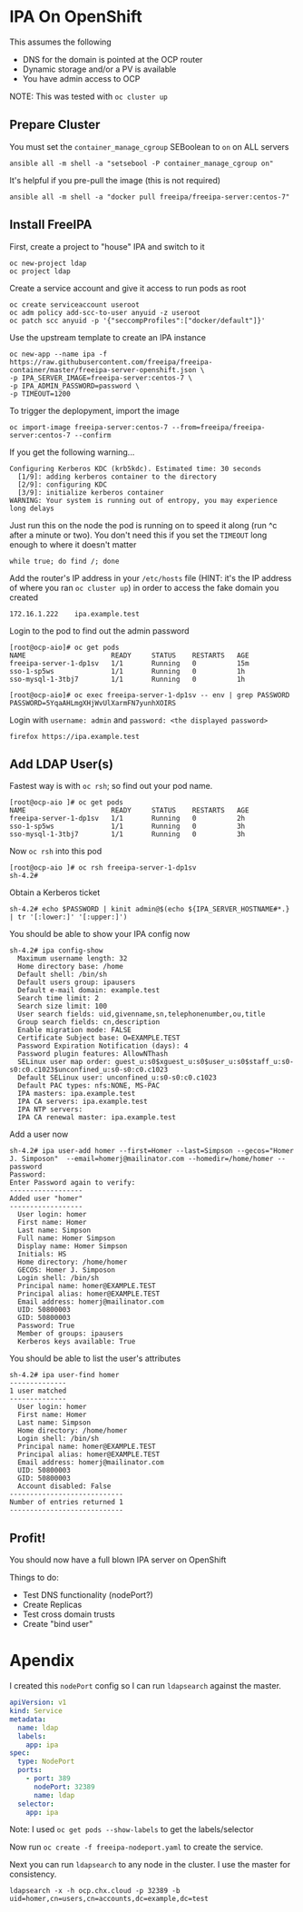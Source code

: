 # IPA On OpenShift

This assumes the following

* DNS for the domain is pointed at the OCP router
* Dynamic storage and/or a PV is available
* You have admin access to OCP

NOTE: This was tested with `oc cluster up`

## Prepare Cluster

You must set the `container_manage_cgroup` SEBoolean to `on` on ALL servers

```
ansible all -m shell -a "setsebool -P container_manage_cgroup on"
```

It's helpful if you pre-pull the image (this is not required)

```
ansible all -m shell -a "docker pull freeipa/freeipa-server:centos-7"
```

## Install FreeIPA

First, create a project to "house" IPA and switch to it

```
oc new-project ldap
oc project ldap
```

Create a service account and give it access to run pods as root

```
oc create serviceaccount useroot
oc adm policy add-scc-to-user anyuid -z useroot
oc patch scc anyuid -p '{"seccompProfiles":["docker/default"]}'
```

Use the upstream template to create an IPA instance

```
oc new-app --name ipa -f https://raw.githubusercontent.com/freeipa/freeipa-container/master/freeipa-server-openshift.json \
-p IPA_SERVER_IMAGE=freeipa-server:centos-7 \
-p IPA_ADMIN_PASSWORD=password \
-p TIMEOUT=1200
```

To trigger the deplopyment, import the image

```
oc import-image freeipa-server:centos-7 --from=freeipa/freeipa-server:centos-7 --confirm
```

If you get the following warning...

```
Configuring Kerberos KDC (krb5kdc). Estimated time: 30 seconds
  [1/9]: adding kerberos container to the directory
  [2/9]: configuring KDC
  [3/9]: initialize kerberos container
WARNING: Your system is running out of entropy, you may experience long delays
```

Just run this on the node the pod is running on to speed it along (run ^c after a minute or two). You don't need this if you set the `TIMEOUT` long enough to where it doesn't matter

```
while true; do find /; done 
```

Add the router's IP address in your `/etc/hosts` file (HINT: it's the IP address of where you ran `oc cluster up`) in order to access the fake domain you created

```
172.16.1.222	ipa.example.test
```

Login to the pod to find out the admin password

```
[root@ocp-aio]# oc get pods 
NAME                     READY     STATUS    RESTARTS   AGE
freeipa-server-1-dp1sv   1/1       Running   0          15m
sso-1-sp5ws              1/1       Running   0          1h
sso-mysql-1-3tbj7        1/1       Running   0          1h

[root@ocp-aio]# oc exec freeipa-server-1-dp1sv -- env | grep PASSWORD
PASSWORD=5YqaAHLmgXHjWvUlXarmFN7yunhXOIRS
```

Login with `username: admin` and `password: <the displayed password>`

```
firefox https://ipa.example.test
```
## Add LDAP User(s)

Fastest way is with `oc rsh`; so find out your pod name.

```
[root@ocp-aio ]# oc get pods
NAME                     READY     STATUS    RESTARTS   AGE
freeipa-server-1-dp1sv   1/1       Running   0          2h
sso-1-sp5ws              1/1       Running   0          3h
sso-mysql-1-3tbj7        1/1       Running   0          3h
```

Now `oc rsh` into this pod

```
[root@ocp-aio ]# oc rsh freeipa-server-1-dp1sv
sh-4.2#
```

Obtain a Kerberos ticket

```
sh-4.2# echo $PASSWORD | kinit admin@$(echo ${IPA_SERVER_HOSTNAME#*.} | tr '[:lower:]' '[:upper:]')
```

You should be able to show your IPA config now

```
sh-4.2# ipa config-show
  Maximum username length: 32
  Home directory base: /home
  Default shell: /bin/sh
  Default users group: ipausers
  Default e-mail domain: example.test
  Search time limit: 2
  Search size limit: 100
  User search fields: uid,givenname,sn,telephonenumber,ou,title
  Group search fields: cn,description
  Enable migration mode: FALSE
  Certificate Subject base: O=EXAMPLE.TEST
  Password Expiration Notification (days): 4
  Password plugin features: AllowNThash
  SELinux user map order: guest_u:s0$xguest_u:s0$user_u:s0$staff_u:s0-s0:c0.c1023$unconfined_u:s0-s0:c0.c1023
  Default SELinux user: unconfined_u:s0-s0:c0.c1023
  Default PAC types: nfs:NONE, MS-PAC
  IPA masters: ipa.example.test
  IPA CA servers: ipa.example.test
  IPA NTP servers: 
  IPA CA renewal master: ipa.example.test
```


Add a user now

```
sh-4.2# ipa user-add homer --first=Homer --last=Simpson --gecos="Homer J. Simposon"  --email=homerj@mailinator.com --homedir=/home/homer --password
Password: 
Enter Password again to verify: 
------------------
Added user "homer"
------------------
  User login: homer
  First name: Homer
  Last name: Simpson
  Full name: Homer Simpson
  Display name: Homer Simpson
  Initials: HS
  Home directory: /home/homer
  GECOS: Homer J. Simposon
  Login shell: /bin/sh
  Principal name: homer@EXAMPLE.TEST
  Principal alias: homer@EXAMPLE.TEST
  Email address: homerj@mailinator.com
  UID: 50800003
  GID: 50800003
  Password: True
  Member of groups: ipausers
  Kerberos keys available: True
```

You should be able to list the user's attributes

```
sh-4.2# ipa user-find homer
--------------
1 user matched
--------------
  User login: homer
  First name: Homer
  Last name: Simpson
  Home directory: /home/homer
  Login shell: /bin/sh
  Principal name: homer@EXAMPLE.TEST
  Principal alias: homer@EXAMPLE.TEST
  Email address: homerj@mailinator.com
  UID: 50800003
  GID: 50800003
  Account disabled: False
----------------------------
Number of entries returned 1
----------------------------

```

## Profit!

You should now have a full blown IPA server on OpenShift

Things to do:

* Test DNS functionality (nodePort?)
* Create Replicas
* Test cross domain trusts
* Create "bind user"

# Apendix

I created this `nodePort` config so I can run `ldapsearch` against the master.

```yaml
apiVersion: v1
kind: Service
metadata:
  name: ldap
  labels:
    app: ipa
spec:
  type: NodePort
  ports:
    - port: 389
      nodePort: 32389
      name: ldap
  selector:
    app: ipa
```

Note: I used `oc get pods --show-labels` to get the labels/selector

Now run `oc create -f freeipa-nodeport.yaml` to create the service.

Next you can run `ldapsearch` to any node in the cluster. I use the master for consistency.

```
ldapsearch -x -h ocp.chx.cloud -p 32389 -b uid=homer,cn=users,cn=accounts,dc=example,dc=test
```
